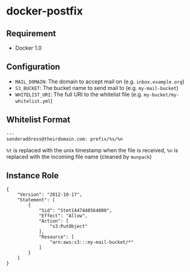 docker-postfix
==============
## Requirement
+ Docker 1.0

## Configuration

+ `MAIL_DOMAIN`: The domain to accept mail on (e.g. `inbox.example.org`)
+ `S3_BUCKET`: The bucket name to send mail to (e.g. `my-mail-bucket`)
+ `WHITELIST_URI`: The full URI to the whitelist file (e.g. `my-bucket/my-whitelist.yml`)

## Whitelist Format

```
---
senderaddress@theirdomain.com: prefix/%s/%n
```

`%t` is replaced with the unix timestamp when the file is received, `%n` is replaced with the incoming file name (cleaned by `munpack`)

## Instance Role
```
{
    "Version": "2012-10-17",
    "Statement": [
        {
            "Sid": "Stmt1447448564000",
            "Effect": "Allow",
            "Action": [
                "s3:PutObject"
            ],
            "Resource": [
                "arn:aws:s3:::my-mail-bucket/*"
            ]
        }
    ]
}
```